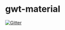 # gwt-material

[![Gitter](https://badges.gitter.im/Join%20Chat.svg)](https://gitter.im/kevzlou7979/gwt-material?utm_source=badge&utm_medium=badge&utm_campaign=pr-badge&utm_content=badge)